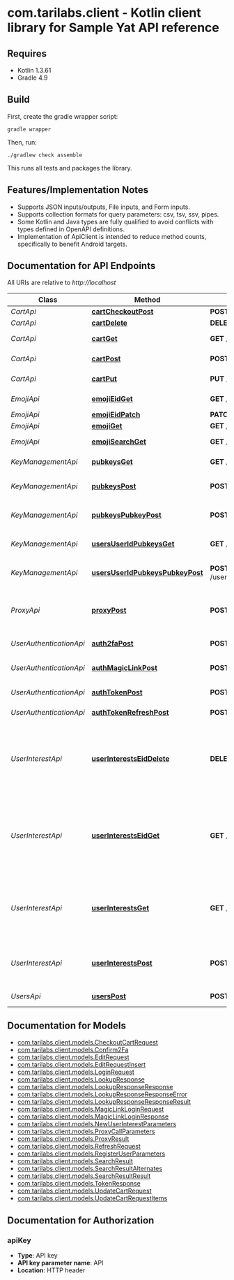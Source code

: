 # com.tarilabs.client - Kotlin client library for Sample Yat API reference

## Requires

* Kotlin 1.3.61
* Gradle 4.9

## Build

First, create the gradle wrapper script:

```
gradle wrapper
```

Then, run:

```
./gradlew check assemble
```

This runs all tests and packages the library.

## Features/Implementation Notes

* Supports JSON inputs/outputs, File inputs, and Form inputs.
* Supports collection formats for query parameters: csv, tsv, ssv, pipes.
* Some Kotlin and Java types are fully qualified to avoid conflicts with types defined in OpenAPI definitions.
* Implementation of ApiClient is intended to reduce method counts, specifically to benefit Android targets.

<a name="documentation-for-api-endpoints"></a>
## Documentation for API Endpoints

All URIs are relative to *http://localhost*

Class | Method | HTTP request | Description
------------ | ------------- | ------------- | -------------
*CartApi* | [**cartCheckoutPost**](docs/CartApi.md#cartcheckoutpost) | **POST** /cart/checkout |  Checkout cart
*CartApi* | [**cartDelete**](docs/CartApi.md#cartdelete) | **DELETE** /cart |  Clean up cart
*CartApi* | [**cartGet**](docs/CartApi.md#cartget) | **GET** /cart |  Return cart content
*CartApi* | [**cartPost**](docs/CartApi.md#cartpost) | **POST** /cart |  Update cart items
*CartApi* | [**cartPut**](docs/CartApi.md#cartput) | **PUT** /cart |  Replace cart items
*EmojiApi* | [**emojiEidGet**](docs/EmojiApi.md#emojieidget) | **GET** /emoji/{eid} |  Lookup EmojiId
*EmojiApi* | [**emojiEidPatch**](docs/EmojiApi.md#emojieidpatch) | **PATCH** /emoji/{eid} |  Edit EmojiId
*EmojiApi* | [**emojiGet**](docs/EmojiApi.md#emojiget) | **GET** /emoji |  List emojis
*EmojiApi* | [**emojiSearchGet**](docs/EmojiApi.md#emojisearchget) | **GET** /emoji/search |  Search for EmojiID
*KeyManagementApi* | [**pubkeysGet**](docs/KeyManagementApi.md#pubkeysget) | **GET** /pubkeys |  Retrieve pubkeys
*KeyManagementApi* | [**pubkeysPost**](docs/KeyManagementApi.md#pubkeyspost) | **POST** /pubkeys |  Generate custodial wallet
*KeyManagementApi* | [**pubkeysPubkeyPost**](docs/KeyManagementApi.md#pubkeyspubkeypost) | **POST** /pubkeys/{pubkey} |  Add pubkey for current user
*KeyManagementApi* | [**usersUserIdPubkeysGet**](docs/KeyManagementApi.md#usersuseridpubkeysget) | **GET** /users/{user_id}/pubkeys |  Retrieve pubkeys by user_id
*KeyManagementApi* | [**usersUserIdPubkeysPubkeyPost**](docs/KeyManagementApi.md#usersuseridpubkeyspubkeypost) | **POST** /users/{user_id}/pubkeys/{pubkey} |  Add pubkey for user by user_id
*ProxyApi* | [**proxyPost**](docs/ProxyApi.md#proxypost) | **POST** /proxy |  Calls a pre-defined proxy service with the provided data
*UserAuthenticationApi* | [**auth2faPost**](docs/UserAuthenticationApi.md#auth2fapost) | **POST** /auth/2fa |  Two factor authentication
*UserAuthenticationApi* | [**authMagicLinkPost**](docs/UserAuthenticationApi.md#authmagiclinkpost) | **POST** /auth/magic_link |  Generate magic link for login
*UserAuthenticationApi* | [**authTokenPost**](docs/UserAuthenticationApi.md#authtokenpost) | **POST** /auth/token |  Login via password
*UserAuthenticationApi* | [**authTokenRefreshPost**](docs/UserAuthenticationApi.md#authtokenrefreshpost) | **POST** /auth/token/refresh |  Refreshes access token
*UserInterestApi* | [**userInterestsEidDelete**](docs/UserInterestApi.md#userinterestseiddelete) | **DELETE** /user_interests/{eid} |  Destroys the user interest preventing this eid's notification emails from being sent for this user
*UserInterestApi* | [**userInterestsEidGet**](docs/UserInterestApi.md#userinterestseidget) | **GET** /user_interests/{eid} |  Given an EmojiId returns information about the user interest if a record exists for this user
*UserInterestApi* | [**userInterestsGet**](docs/UserInterestApi.md#userinterestsget) | **GET** /user_interests |  Returns a paginated list of user interest records associated with the user
*UserInterestApi* | [**userInterestsPost**](docs/UserInterestApi.md#userinterestspost) | **POST** /user_interests |  Create new interest in emoji to be notified when available
*UsersApi* | [**usersPost**](docs/UsersApi.md#userspost) | **POST** /users |  Register a User


<a name="documentation-for-models"></a>
## Documentation for Models

 - [com.tarilabs.client.models.CheckoutCartRequest](docs/CheckoutCartRequest.md)
 - [com.tarilabs.client.models.Confirm2Fa](docs/Confirm2Fa.md)
 - [com.tarilabs.client.models.EditRequest](docs/EditRequest.md)
 - [com.tarilabs.client.models.EditRequestInsert](docs/EditRequestInsert.md)
 - [com.tarilabs.client.models.LoginRequest](docs/LoginRequest.md)
 - [com.tarilabs.client.models.LookupResponse](docs/LookupResponse.md)
 - [com.tarilabs.client.models.LookupResponseResponse](docs/LookupResponseResponse.md)
 - [com.tarilabs.client.models.LookupResponseResponseError](docs/LookupResponseResponseError.md)
 - [com.tarilabs.client.models.LookupResponseResponseResult](docs/LookupResponseResponseResult.md)
 - [com.tarilabs.client.models.MagicLinkLoginRequest](docs/MagicLinkLoginRequest.md)
 - [com.tarilabs.client.models.MagicLinkLoginResponse](docs/MagicLinkLoginResponse.md)
 - [com.tarilabs.client.models.NewUserInterestParameters](docs/NewUserInterestParameters.md)
 - [com.tarilabs.client.models.ProxyCallParameters](docs/ProxyCallParameters.md)
 - [com.tarilabs.client.models.ProxyResult](docs/ProxyResult.md)
 - [com.tarilabs.client.models.RefreshRequest](docs/RefreshRequest.md)
 - [com.tarilabs.client.models.RegisterUserParameters](docs/RegisterUserParameters.md)
 - [com.tarilabs.client.models.SearchResult](docs/SearchResult.md)
 - [com.tarilabs.client.models.SearchResultAlternates](docs/SearchResultAlternates.md)
 - [com.tarilabs.client.models.SearchResultResult](docs/SearchResultResult.md)
 - [com.tarilabs.client.models.TokenResponse](docs/TokenResponse.md)
 - [com.tarilabs.client.models.UpdateCartRequest](docs/UpdateCartRequest.md)
 - [com.tarilabs.client.models.UpdateCartRequestItems](docs/UpdateCartRequestItems.md)


<a name="documentation-for-authorization"></a>
## Documentation for Authorization

<a name="apiKey"></a>
### apiKey

- **Type**: API key
- **API key parameter name**: API
- **Location**: HTTP header

